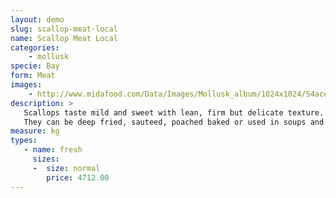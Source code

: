 ```yaml
---
layout: demo
slug: scallop-meat-local
name: Scallop Meat Local
categories:
    - mollusk
specie: Bay
form: Meat
images:
    - http://www.midafood.com/Data/Images/Mollusk_album/1024x1024/54ace0f93565f120.jpg
description: >
   Scallops taste mild and sweet with lean, firm but delicate texture.
   They can be deep fried, sauteed, poached baked or used in soups and stews.
measure: kg
types:
   - name: fresh
     sizes:
     -  size: normal
        price: 4712.00
---
```


